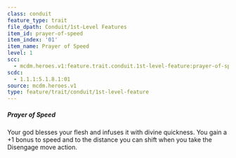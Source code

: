 ```yaml
---
class: conduit
feature_type: trait
file_dpath: Conduit/1st-Level Features
item_id: prayer-of-speed
item_index: '01'
item_name: Prayer of Speed
level: 1
scc:
  - mcdm.heroes.v1:feature.trait.conduit.1st-level-feature:prayer-of-speed
scdc:
  - 1.1.1:5.1.8.1:01
source: mcdm.heroes.v1
type: feature/trait/conduit/1st-level-feature
---
```


##### Prayer of Speed

Your god blesses your flesh and infuses it with divine quickness. You gain a +1 bonus to speed and to the distance you can shift when you take the Disengage move action.
